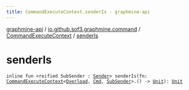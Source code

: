 ```yaml
---
title: CommandExecuteContext.senderIs - graphmine-api
---
```


[graphmine-api](../../index.html) / [io.github.sof3.graphmine.command](../index.html) / [CommandExecuteContext](index.html) / [senderIs](./sender-is.html)

# senderIs

`inline fun <reified SubSender : `[`Sender`](index.html#Sender)`> senderIs(fn: `[`CommandExecuteContext`](index.html)`<`[`Overload`](index.html#Overload)`, `[`Cmd`](index.html#Cmd)`, `[`SubSender`](sender-is.html#SubSender)`>.() -> `[`Unit`](https://kotlinlang.org/api/latest/jvm/stdlib/kotlin/-unit/index.html)`): `[`Unit`](https://kotlinlang.org/api/latest/jvm/stdlib/kotlin/-unit/index.html)